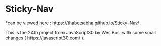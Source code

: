 # Sticky-Nav

*can be viewed here : https://thabetsabha.github.io/Sticky-Nav/ .

This is the 24th project from JavaScript30 by Wes Bos, with some small changes ( https://javascript30.com/ ).
